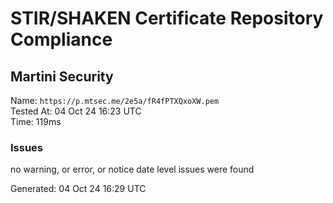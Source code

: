 # STIR/SHAKEN Certificate Repository Compliance

## Martini Security

Name: `https://p.mtsec.me/2e5a/fR4fPTXQxoXW.pem`\
Tested At: 04 Oct 24 16:23 UTC\
Time: 119ms

### Issues

no warning, or error, or notice date level issues were found

Generated: 04 Oct 24 16:29 UTC